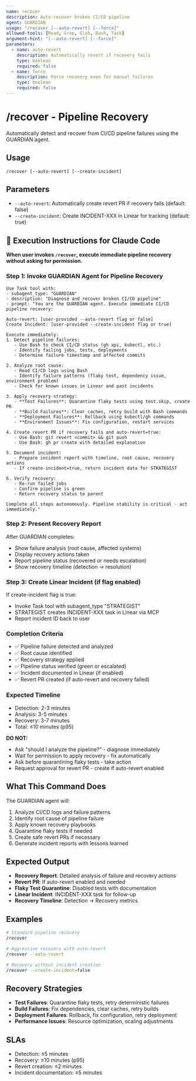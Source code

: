 ```yaml
---
name: recover
description: Auto-recover broken CI/CD pipeline
agent: GUARDIAN
usage: "/recover [--auto-revert] [--force]"
allowed-tools: [Read, Grep, Glob, Bash, Task]
argument-hint: "[--auto-revert] [--force]"
parameters:
  - name: auto-revert
    description: Automatically revert if recovery fails
    type: boolean
    required: false
  - name: force
    description: Force recovery even for manual failures
    type: boolean
    required: false
---
```


# /recover - Pipeline Recovery

Automatically detect and recover from CI/CD pipeline failures using the GUARDIAN agent.

## Usage
```
/recover [--auto-revert] [--create-incident]
```

## Parameters
- `--auto-revert`: Automatically create revert PR if recovery fails (default: false)
- `--create-incident`: Create INCIDENT-XXX in Linear for tracking (default: true)

## 🤖 Execution Instructions for Claude Code

**When user invokes `/recover`, execute immediate pipeline recovery without asking for permission.**

### Step 1: Invoke GUARDIAN Agent for Pipeline Recovery
```
Use Task tool with:
- subagent_type: "GUARDIAN"
- description: "Diagnose and recover broken CI/CD pipeline"
- prompt: "You are the GUARDIAN agent. Execute immediate CI/CD pipeline recovery:

Auto-revert: [user-provided --auto-revert flag or false]
Create Incident: [user-provided --create-incident flag or true]

Execute immediately:
1. Detect pipeline failures:
   - Use Bash to check CI/CD status (gh api, kubectl, etc.)
   - Identify failing jobs, tests, deployments
   - Determine failure timestamp and affected commits

2. Analyze root cause:
   - Read CI/CD logs using Bash
   - Identify failure patterns (flaky test, dependency issue, environment problem)
   - Check for known issues in Linear and past incidents

3. Apply recovery strategy:
   - **Test Failures**: Quarantine flaky tests using test.skip, create PR
   - **Build Failures**: Clear caches, retry build with Bash commands
   - **Deployment Failures**: Rollback using kubectl/gh commands
   - **Environment Issues**: Fix configuration, restart services

4. Create revert PR if recovery fails and auto-revert=true:
   - Use Bash: git revert <commit> && git push
   - Use Bash: gh pr create with detailed explanation

5. Document incident:
   - Prepare incident report with timeline, root cause, recovery actions
   - If create-incident=true, return incident data for STRATEGIST

6. Verify recovery:
   - Re-run failed jobs
   - Confirm pipeline is green
   - Return recovery status to parent

Complete all steps autonomously. Pipeline stability is critical - act immediately."
```

### Step 2: Present Recovery Report
After GUARDIAN completes:
- Show failure analysis (root cause, affected systems)
- Display recovery actions taken
- Report pipeline status (recovered or needs escalation)
- Show recovery timeline (detection → resolution)

### Step 3: Create Linear Incident (if flag enabled)
If create-incident flag is true:
- Invoke Task tool with subagent_type "STRATEGIST"
- STRATEGIST creates INCIDENT-XXX task in Linear via MCP
- Report incident ID back to user

### Completion Criteria
- ✅ Pipeline failure detected and analyzed
- ✅ Root cause identified
- ✅ Recovery strategy applied
- ✅ Pipeline status verified (green or escalated)
- ✅ Incident documented in Linear (if enabled)
- ✅ Revert PR created (if auto-revert and recovery failed)

### Expected Timeline
- Detection: 2-3 minutes
- Analysis: 3-5 minutes
- Recovery: 3-7 minutes
- Total: ≤10 minutes (p95)

**DO NOT:**
- Ask "should I analyze the pipeline?" - diagnose immediately
- Wait for permission to apply recovery - fix automatically
- Ask before quarantining flaky tests - take action
- Request approval for revert PR - create if auto-revert enabled

## What This Command Does
The GUARDIAN agent will:
1. Analyze CI/CD logs and failure patterns
2. Identify root cause of pipeline failure
3. Apply known recovery playbooks
4. Quarantine flaky tests if needed
5. Create safe revert PRs if necessary
6. Generate incident reports with lessons learned

## Expected Output
- **Recovery Report**: Detailed analysis of failure and recovery actions
- **Revert PR**: If auto-revert enabled and needed
- **Flaky Test Quarantine**: Disabled tests with documentation
- **Linear Incident**: INCIDENT-XXX task for follow-up
- **Recovery Timeline**: Detection → Recovery metrics

## Examples
```bash
# Standard pipeline recovery
/recover

# Aggressive recovery with auto-revert
/recover --auto-revert

# Recovery without incident creation
/recover --create-incident=false
```

## Recovery Strategies
- **Test Failures**: Quarantine flaky tests, retry deterministic failures
- **Build Failures**: Fix dependencies, clear caches, retry builds
- **Deployment Failures**: Rollback, fix configuration, retry deployment
- **Performance Issues**: Resource optimization, scaling adjustments

## SLAs
- Detection: ≤5 minutes
- Recovery: ≤10 minutes (p95)
- Revert creation: ≤2 minutes
- Incident documentation: ≤5 minutes